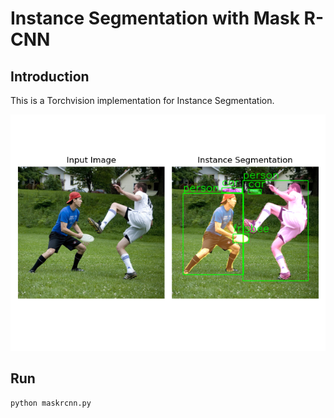 # Instance Segmentation with Mask R-CNN

## Introduction
This is a Torchvision implementation for Instance Segmentation.

![image](https://github.com/byunghyun23/instance-segmentation/blob/main/assets/fig1.png)

## Run
```
python maskrcnn.py
```
